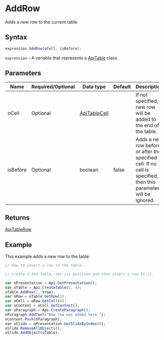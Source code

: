 # AddRow

Adds a new row to the current table.

## Syntax

```javascript
expression.AddRow(oCell, isBefore);
```

`expression` - A variable that represents a [ApiTable](../ApiTable.md) class.

## Parameters

| **Name** | **Required/Optional** | **Data type** | **Default** | **Description** |
| ------------- | ------------- | ------------- | ------------- | ------------- |
| oCell | Optional | [ApiTableCell](../../ApiTableCell/ApiTableCell.md) |  | If not specified, a new row will be added to the end of the table. |
| isBefore | Optional | boolean | false | Adds a new row before or after the specified cell. If no cell is specified, then this parameter will be ignored. |

## Returns

[ApiTableRow](../../ApiTableRow/ApiTableRow.md)

## Example

This example adds a new row to the table.

```javascript editor-pptx
// How to insert a row to the table.

// Create a 2x4 table, set its position and then insert a row to it.

var oPresentation = Api.GetPresentation();
var oTable = Api.CreateTable(2, 4);
oTable.AddRow(1, true);
var oRow = oTable.GetRow(1);
var oCell = oRow.GetCell(0);
var oContent = oCell.GetContent();
var oParagraph = Api.CreateParagraph();
oParagraph.AddText("New row was added here.");
oContent.Push(oParagraph);
var oSlide = oPresentation.GetSlideByIndex(0);
oSlide.RemoveAllObjects();
oSlide.AddObject(oTable);
```
